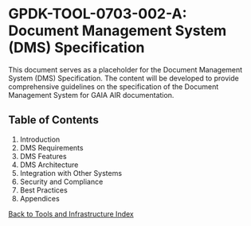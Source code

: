 # GPDK-TOOL-0703-002-A: Document Management System (DMS) Specification

This document serves as a placeholder for the Document Management System (DMS) Specification. The content will be developed to provide comprehensive guidelines on the specification of the Document Management System for GAIA AIR documentation.

## Table of Contents

1. Introduction
2. DMS Requirements
3. DMS Features
4. DMS Architecture
5. Integration with Other Systems
6. Security and Compliance
7. Best Practices
8. Appendices

[Back to Tools and Infrastructure Index](./index.md)
